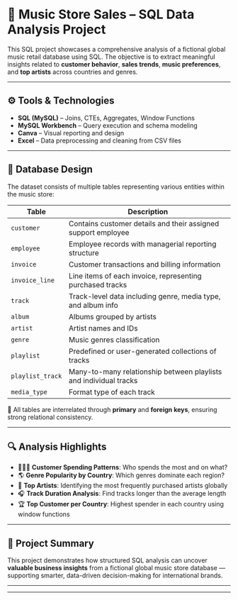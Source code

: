 # 🎵 Music Store Sales – SQL Data Analysis Project

This SQL project showcases a comprehensive analysis of a fictional global music retail database using SQL. The objective is to extract meaningful insights related to **customer behavior**, **sales trends**, **music preferences**, and **top artists** across countries and genres.

---

## ⚙️ Tools & Technologies

- **SQL (MySQL)** – Joins, CTEs, Aggregates, Window Functions  
- **MySQL Workbench** – Query execution and schema modeling  
- **Canva** – Visual reporting and design  
- **Excel** – Data preprocessing and cleaning from CSV files  

---

## 🧩 Database Design

The dataset consists of multiple tables representing various entities within the music store:

| Table            | Description                                                     |
|------------------|-----------------------------------------------------------------|
| `customer`        | Contains customer details and their assigned support employee  |
| `employee`        | Employee records with managerial reporting structure            |
| `invoice`         | Customer transactions and billing information                   |
| `invoice_line`    | Line items of each invoice, representing purchased tracks       |
| `track`           | Track-level data including genre, media type, and album info    |
| `album`           | Albums grouped by artists                                       |
| `artist`          | Artist names and IDs                                            |
| `genre`           | Music genres classification                                     |
| `playlist`        | Predefined or user-generated collections of tracks              |
| `playlist_track`  | Many-to-many relationship between playlists and individual tracks |
| `media_type`      | Format type of each track                      |

🔗 All tables are interrelated through **primary** and **foreign keys**, ensuring strong relational consistency.

---

## 🔍 Analysis Highlights

- 🧑‍🤝‍🧑 **Customer Spending Patterns**: Who spends the most and on what?
- 🌎 **Genre Popularity by Country**: Which genres dominate each region?
- 🎸 **Top Artists**: Identifying the most frequently purchased artists globally
- 🎧 **Track Duration Analysis**: Find tracks longer than the average length
- 🏆 **Top Customer per Country**: Highest spender in each country using window functions

---

## 🚀 Project Summary

This project demonstrates how structured SQL analysis can uncover **valuable business insights** from a fictional global music store database — supporting smarter, data-driven decision-making for international brands.

---

---

